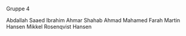 Gruppe 4 

Abdallah Saaed Ibrahim 
Ahmar Shahab Ahmad 
Mahamed Farah 
Martin Hansen 
Mikkel Rosenqvist Hansen
